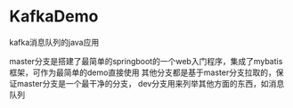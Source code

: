 # KafkaDemo
kafka消息队列的java应用

master分支是搭建了最简单的springboot的一个web入门程序，集成了mybatis框架，可作为最简单的demo直接使用
其他分支都是基于master分支拉取的，保证master分支是一个最干净的分支，
dev分支用来列举其他方面的东西，如消息队列

